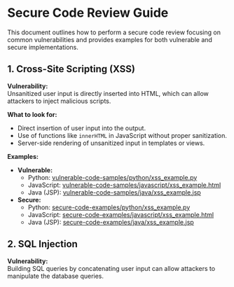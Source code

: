 # Secure Code Review Guide

This document outlines how to perform a secure code review focusing on common vulnerabilities and provides examples for both vulnerable and secure implementations.

## 1. Cross-Site Scripting (XSS)

**Vulnerability:**  
Unsanitized user input is directly inserted into HTML, which can allow attackers to inject malicious scripts.

**What to look for:**
- Direct insertion of user input into the output.
- Use of functions like `innerHTML` in JavaScript without proper sanitization.
- Server-side rendering of unsanitized input in templates or views.

**Examples:**
- **Vulnerable:**
  - Python: [vulnerable-code-samples/python/xss_example.py](../vulnerable-code-samples/python/xss_example.py)
  - JavaScript: [vulnerable-code-samples/javascript/xss_example.html](../vulnerable-code-samples/javascript/xss_example.html)
  - Java (JSP): [vulnerable-code-samples/java/xss_example.jsp](../vulnerable-code-samples/java/xss_example.jsp)
- **Secure:**
  - Python: [secure-code-examples/python/xss_example.py](../secure-code-examples/python/xss_example.py)
  - JavaScript: [secure-code-examples/javascript/xss_example.html](../secure-code-examples/javascript/xss_example.html)
  - Java (JSP): [secure-code-examples/java/xss_example.jsp](../secure-code-examples/java/xss_example.jsp)

## 2. SQL Injection

**Vulnerability:**  
Building SQL queries by concatenating user input can allow attackers to manipulate the database queries.
